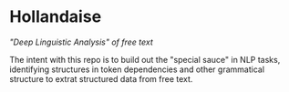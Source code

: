 # Hollandaise
*"Deep Linguistic Analysis" of free text*  

The intent with this repo is to build out the "special sauce" in NLP tasks, identifying structures in token dependencies and other grammatical structure to extrat structured data from free text. 
